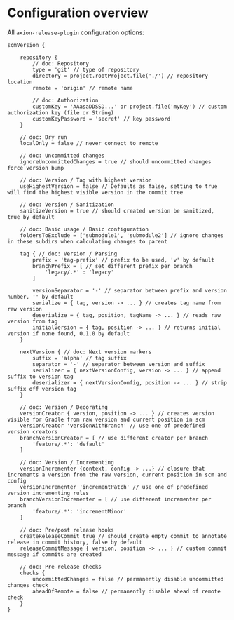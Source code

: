 # Configuration overview

All `axion-release-plugin` configuration options:


    scmVersion {

        repository {
            // doc: Repository
            type = 'git' // type of repository
            directory = project.rootProject.file('./') // repository location
            remote = 'origin' // remote name

            // doc: Authorization
            customKey = 'AAasaDDSSD...' or project.file('myKey') // custom authorization key (file or String)
            customKeyPassword = 'secret' // key password
        }

        // doc: Dry run
        localOnly = false // never connect to remote

        // doc: Uncommitted changes
        ignoreUncommittedChanges = true // should uncommitted changes force version bump

        // doc: Version / Tag with highest version
        useHighestVersion = false // Defaults as false, setting to true will find the highest visible version in the commit tree

        // doc: Version / Sanitization
        sanitizeVersion = true // should created version be sanitized, true by default

        // doc: Basic usage / Basic configuration
        foldersToExclude = ['submodule1', 'submodule2'] // ignore changes in these subdirs when calculating changes to parent

        tag { // doc: Version / Parsing
            prefix = 'tag-prefix' // prefix to be used, 'v' by default
            branchPrefix = [ // set different prefix per branch
                'legacy/.*' : 'legacy'
            ]

            versionSeparator = '-' // separator between prefix and version number, '' by default
            serialize = { tag, version -> ... } // creates tag name from raw version
            deserialize = { tag, position, tagName -> ... } // reads raw version from tag
            initialVersion = { tag, position -> ... } // returns initial version if none found, 0.1.0 by default
        }

        nextVersion { // doc: Next version markers
            suffix = 'alpha' // tag suffix
            separator = '-' // separator between version and suffix
            serializer = { nextVersionConfig, version -> ... } // append suffix to version tag
            deserializer = { nextVersionConfig, position -> ... } // strip suffix off version tag
        }

        // doc: Version / Decorating
        versionCreator { version, position -> ... } // creates version visible for Gradle from raw version and current position in scm
        versionCreator 'versionWithBranch' // use one of predefined version creators
        branchVersionCreator = [ // use different creator per branch
            'feature/.*': 'default'
        ]

        // doc: Version / Incrementing
        versionIncrementer {context, config -> ...} // closure that increments a version from the raw version, current position in scm and config
        versionIncrementer 'incrementPatch' // use one of predefined version incrementing rules
        branchVersionIncrementer = [ // use different incrementer per branch
            'feature/.*': 'incrementMinor'
        ]

        // doc: Pre/post release hooks
        createReleaseCommit true // should create empty commit to annotate release in commit history, false by default
        releaseCommitMessage { version, position -> ... } // custom commit message if commits are created

        // doc: Pre-release checks
        checks {
            uncommittedChanges = false // permanently disable uncommitted changes check
            aheadOfRemote = false // permanently disable ahead of remote check
        }
    }
